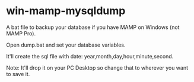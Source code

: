 # win-mamp-mysqldump

A bat file to backup your database if you have MAMP on Windows (not MAMP Pro). 

Open dump.bat and set your database variables.

It'll create the sql file with date: year,month,day,hour,minute,second. 

Note: It'll drop it on your PC Desktop so change that to wherever you want to save it.
